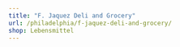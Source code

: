 ```yaml
---
title: "F. Jaquez Deli and Grocery"
url: /philadelphia/f-jaquez-deli-and-grocery/
shop: Lebensmittel
---
```

